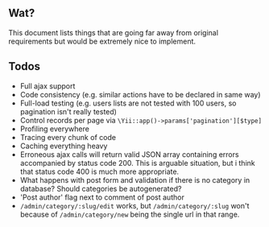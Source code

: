 ## Wat?

This document lists things that are going far away from original requirements
but would be extremely nice to implement.

## Todos

* Full ajax support
* Code consistency (e.g. similar actions have to be declared in same way)
* Full-load testing (e.g. users lists are not tested with 100 users, so
pagination isn't really tested)
* Control records per page via `\Yii::app()->params['pagination'][$type]`
* Profiling everywhere
* Tracing every chunk of code
* Caching everything heavy
* Erroneous ajax calls will return valid JSON array containing errors
accompanied by status code 200. This is arguable situation, but i think that
status code 400 is much more appropriate.
* What happens with post form and validation if there is no category in
database? Should categories be autogenerated?
* 'Post author' flag next to comment of post author
* `/admin/category/:slug/edit` works, but `/admin/category/:slug` won't because
of `/admin/category/new` being the single url in that range.